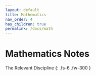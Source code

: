 ```yaml
---
layout: default
title: Mathematics
nav_order: 4
has_children: true
permalink: /docs/math
---
```


# Mathematics Notes

The Relevant Discipline
{: .fs-6 .fw-300 }
